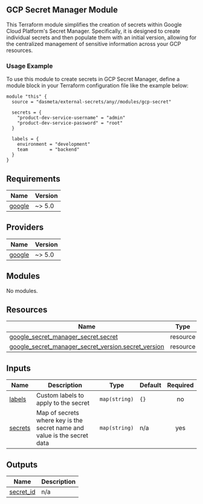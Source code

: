 ## GCP Secret Manager Module
This Terraform module simplifies the creation of secrets within Google Cloud Platform's Secret Manager. Specifically, it is designed to create individual secrets and then populate them with an initial version, allowing for the centralized management of sensitive information across your GCP resources.

### Usage Example
To use this module to create secrets in GCP Secret Manager, define a module block in your Terraform configuration file like the example below:
```
module "this" {
  source = "dasmeta/external-secrets/any//modules/gcp-secret"

  secrets = {
    "product-dev-service-username" = "admin"
    "product-dev-service-password" = "root"
  }

  labels = {
    environment = "development"
    team        = "backend"
  }
}
```
<!-- BEGINNING OF PRE-COMMIT-TERRAFORM DOCS HOOK -->
## Requirements

| Name | Version |
|------|---------|
| <a name="requirement_google"></a> [google](#requirement\_google) | ~> 5.0 |

## Providers

| Name | Version |
|------|---------|
| <a name="provider_google"></a> [google](#provider\_google) | ~> 5.0 |

## Modules

No modules.

## Resources

| Name | Type |
|------|------|
| [google_secret_manager_secret.secret](https://registry.terraform.io/providers/hashicorp/google/latest/docs/resources/secret_manager_secret) | resource |
| [google_secret_manager_secret_version.secret_version](https://registry.terraform.io/providers/hashicorp/google/latest/docs/resources/secret_manager_secret_version) | resource |

## Inputs

| Name | Description | Type | Default | Required |
|------|-------------|------|---------|:--------:|
| <a name="input_labels"></a> [labels](#input\_labels) | Custom labels to apply to the secret | `map(string)` | `{}` | no |
| <a name="input_secrets"></a> [secrets](#input\_secrets) | Map of secrets where key is the secret name and value is the secret data | `map(string)` | n/a | yes |

## Outputs

| Name | Description |
|------|-------------|
| <a name="output_secret_id"></a> [secret\_id](#output\_secret\_id) | n/a |
<!-- END OF PRE-COMMIT-TERRAFORM DOCS HOOK -->
